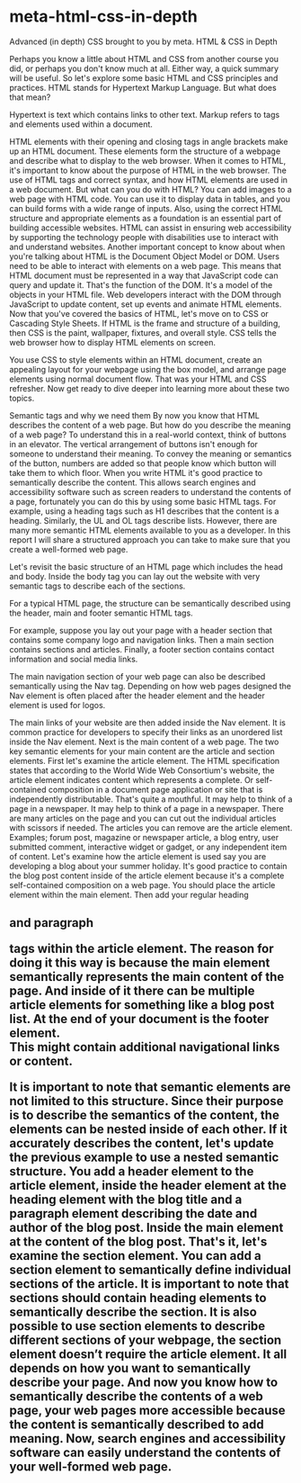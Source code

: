 # meta-html-css-in-depth
Advanced (in depth) CSS brought to you by meta.
HTML & CSS in Depth

Perhaps you know a little about HTML and CSS from another course you did, or perhaps you don't know much at all. 
Either way, a quick summary will be useful. 
So let's explore some basic HTML and CSS principles and practices. 
HTML stands for Hypertext Markup Language. 
But what does that mean? 
 
Hypertext is text which contains links to other text. 
Markup refers to tags and elements used within a document. 
 
HTML elements with their opening and closing tags in angle brackets make up an HTML document. 
These elements form the structure of a webpage and describe what to display to the web browser. 
When it comes to HTML, it's important to know about the purpose of HTML in the web browser. 
The use of HTML tags and correct syntax, and how HTML elements are used in a web document. 
But what can you do with HTML? 
You can add images to a web page with HTML code. 
You can use it to display data in tables, and you can build forms with a wide range of inputs. 
Also, using the correct HTML structure and appropriate elements as a foundation is an essential part of building accessible websites. 
HTML can assist in ensuring web accessibility by supporting the technology people with disabilities use to interact with and understand websites. 
Another important concept to know about when you're talking about HTML is the Document Object Model or DOM. 
Users need to be able to interact with elements on a web page. 
This means that HTML document must be represented in a way that JavaScript code can query and update it. 
That's the function of the DOM. 
It's a model of the objects in your HTML file. 
Web developers interact with the DOM through JavaScript to update content, set up events and animate HTML elements. 
Now that you've covered the basics of HTML, let's move on to CSS or Cascading Style Sheets. 
If HTML is the frame and structure of a building, then CSS is the paint, wallpaper, fixtures, and overall style. 
CSS tells the web browser how to display HTML elements on screen. 
 
You use CSS to style elements within an HTML document, create an appealing layout for your webpage using the box model, and arrange page elements using normal document flow. 
That was your HTML and CSS refresher. 
Now get ready to dive deeper into learning more about these two topics.

Semantic tags and why we need them
By now you know that HTML describes the content of a web page. 
But how do you describe the meaning of a web page?
To understand this in a real-world context, think of buttons in an elevator.
The vertical arrangement of buttons isn't enough for someone to understand their meaning.
To convey the meaning or semantics of the button, numbers are added so that people know which button will take them to which floor. 
When you write HTML it's good practice to semantically describe the content. 
This allows search engines and accessibility software such as screen readers to understand the contents of a page, fortunately you can do this by using some basic HTML tags. 
For example, using a heading tags such as H1 describes that the content is a heading. 
Similarly, the UL and OL tags describe lists. 
However, there are many more semantic HTML elements available to you as a developer.
In this report I will share a structured approach you can take to make sure that you create a well-formed web page. 
 
Let's revisit the basic structure of an HTML page which includes the head and body. 
Inside the body tag you can lay out the website with very semantic tags to describe each of the sections. 
 
For a typical HTML page, the structure can be semantically described using the header, main and footer semantic HTML tags. 
 
For example, suppose you lay out your page with a header section that contains some company logo and navigation links. 
Then a main section contains sections and articles. 
Finally, a footer section contains contact information and social media links. 
 
The main navigation section of your web page can also be described semantically using the Nav tag. 
Depending on how web pages designed the Nav element is often placed after the header element and the header element is used for logos. 
 
The main links of your website are then added inside the Nav element. 
It is common practice for developers to specify their links as an unordered list inside the Nav element. 
Next is the main content of a web page. 
The two key semantic elements for your main content are the article and section elements. 
First let's examine the article element. 
The HTML specification states that according to the World Wide Web Consortium's website, the article element indicates content which represents a complete. 
Or self-contained composition in a document page application or site that is independently distributable. 
That's quite a mouthful. 
It may help to think of a page in a newspaper. 
It may help to think of a page in a newspaper.
There are many articles on the page and you can cut out the individual articles with scissors if needed.
The articles you can remove are the article element.
Examples; forum post, magazine or newspaper article, a blog entry, user submitted comment, interactive widget or gadget, or any independent item of content.
Let's examine how the article element is used say you are developing a blog about your summer holiday.
It's good practice to contain the blog post content inside of the article element because it's a complete self-contained composition on a web page. 
You should place the article element within the main element.
Then add your regular heading <h2> and paragraph <p> tags within the article element.
The reason for doing it this way is because the main element semantically represents the main content of the page. 
And inside of it there can be multiple article elements for something like a blog post list. 
At the end of your document is the footer element.  
This might contain additional navigational links or content.

It is important to note that semantic elements are not limited to this structure. 
Since their purpose is to describe the semantics of the content, the elements can be nested inside of each other. 
If it accurately describes the content, let's update the previous example to use a nested semantic structure.
You add a header element to the article element, inside the header element at the heading element with the blog title and a paragraph element describing the date and author of the blog post. 
Inside the main element at the content of the blog post. 
That's it, let's examine the section element. 
You can add a section element to semantically define individual sections of the article. 
It is important to note that sections should contain heading elements to semantically describe the section. 
It is also possible to use section elements to describe different sections of your webpage, the section element doesn’t require the article element.
It all depends on how you want to semantically describe your page. 
And now you know how to semantically describe the contents of a web page, your web pages more accessible because the content is semantically described to add meaning.
Now, search engines and accessibility software can easily understand the contents of your well-formed web page.





